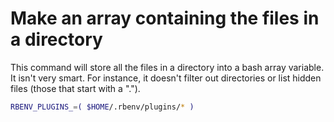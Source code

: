 # Make an array containing the files in a directory

This command will store all the files in a directory into a bash array variable. It isn't very smart. For instance, it doesn't filter out directories or list hidden files (those that start with a ".").

```bash
RBENV_PLUGINS_=( $HOME/.rbenv/plugins/* )
```
